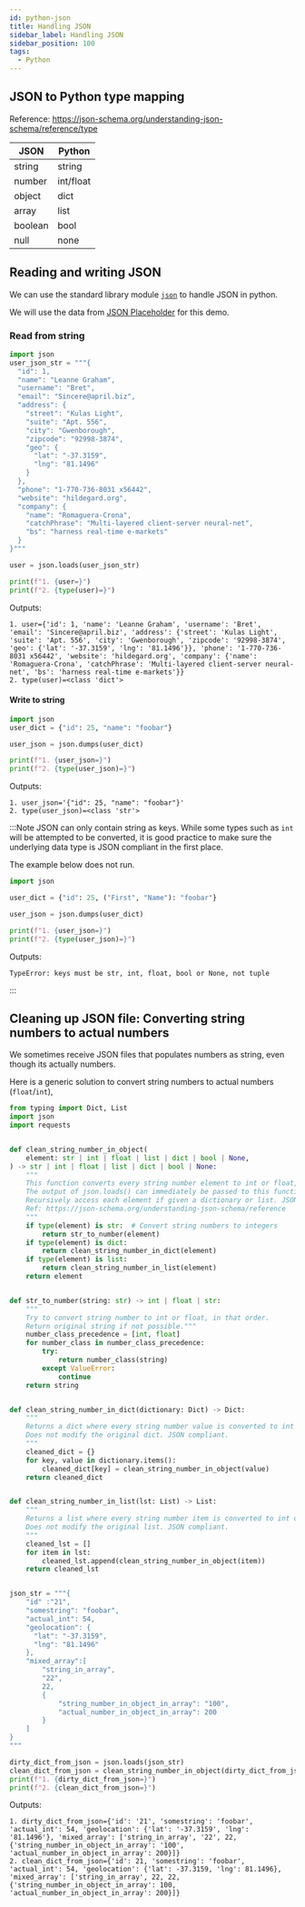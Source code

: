 ```yaml
---
id: python-json
title: Handling JSON
sidebar_label: Handling JSON
sidebar_position: 100
tags:
  - Python
---
```


## JSON to Python type mapping

Reference: https://json-schema.org/understanding-json-schema/reference/type

| JSON    | Python    |
| ------- | --------- |
| string  | string    |
| number  | int/float |
| object  | dict      |
| array   | list      |
| boolean | bool      |
| null    | none      |

## Reading and writing JSON

We can use the standard library module [`json`](https://docs.python.org/3/library/json.html) to handle JSON in python.

We will use the data from [JSON Placeholder](https://jsonplaceholder.typicode.com/) for this demo.

### Read from string

```python
import json
user_json_str = """{
  "id": 1,
  "name": "Leanne Graham",
  "username": "Bret",
  "email": "Sincere@april.biz",
  "address": {
    "street": "Kulas Light",
    "suite": "Apt. 556",
    "city": "Gwenborough",
    "zipcode": "92998-3874",
    "geo": {
      "lat": "-37.3159",
      "lng": "81.1496"
    }
  },
  "phone": "1-770-736-8031 x56442",
  "website": "hildegard.org",
  "company": {
    "name": "Romaguera-Crona",
    "catchPhrase": "Multi-layered client-server neural-net",
    "bs": "harness real-time e-markets"
  }
}"""

user = json.loads(user_json_str)

print(f"1. {user=}")
print(f"2. {type(user)=}")
```

Outputs:

```
1. user={'id': 1, 'name': 'Leanne Graham', 'username': 'Bret', 'email': 'Sincere@april.biz', 'address': {'street': 'Kulas Light', 'suite': 'Apt. 556', 'city': 'Gwenborough', 'zipcode': '92998-3874', 'geo': {'lat': '-37.3159', 'lng': '81.1496'}}, 'phone': '1-770-736-8031 x56442', 'website': 'hildegard.org', 'company': {'name': 'Romaguera-Crona', 'catchPhrase': 'Multi-layered client-server neural-net', 'bs': 'harness real-time e-markets'}}
2. type(user)=<class 'dict'>
```

#### Write to string

```python
import json
user_dict = {"id": 25, "name": "foobar"}

user_json = json.dumps(user_dict)

print(f"1. {user_json=}")
print(f"2. {type(user_json)=}")
```

Outputs:

```
1. user_json='{"id": 25, "name": "foobar"}'
2. type(user_json)=<class 'str'>
```

:::Note
JSON can only contain string as keys.
While some types such as `int` will be attempted to be converted, it is good practice to make sure
the underlying data type is JSON compliant in the first place.

The example below does not run.

```python
import json

user_dict = {"id": 25, ("First", "Name"): "foobar"}

user_json = json.dumps(user_dict)

print(f"1. {user_json=}")
print(f"2. {type(user_json)=}")
```

Outputs:

```
TypeError: keys must be str, int, float, bool or None, not tuple
```

:::

## Cleaning up JSON file: Converting string numbers to actual numbers

We sometimes receive JSON files that populates numbers as string, even though its actually numbers.

Here is a generic solution to convert string numbers to actual numbers (`float`/`int`),

```python
from typing import Dict, List
import json
import requests


def clean_string_number_in_object(
    element: str | int | float | list | dict | bool | None,
) -> str | int | float | list | dict | bool | None:
    """
    This function converts every string number element to int or float, in that order.
    The output of json.loads() can immediately be passed to this function to be cleaned
    Recursively access each element if given a dictionary or list. JSON compliant.
    Ref: https://json-schema.org/understanding-json-schema/reference
    """
    if type(element) is str:  # Convert string numbers to integers
        return str_to_number(element)
    if type(element) is dict:
        return clean_string_number_in_dict(element)
    if type(element) is list:
        return clean_string_number_in_list(element)
    return element


def str_to_number(string: str) -> int | float | str:
    """
    Try to convert string number to int or float, in that order.
    Return original string if not possible."""
    number_class_precedence = [int, float]
    for number_class in number_class_precedence:
        try:
            return number_class(string)
        except ValueError:
            continue
    return string


def clean_string_number_in_dict(dictionary: Dict) -> Dict:
    """
    Returns a dict where every string number value is converted to int or float.
    Does not modify the original dict. JSON compliant.
    """
    cleaned_dict = {}
    for key, value in dictionary.items():
        cleaned_dict[key] = clean_string_number_in_object(value)
    return cleaned_dict


def clean_string_number_in_list(lst: List) -> List:
    """
    Returns a list where every string number item is converted to int or float.
    Does not modify the original list. JSON compliant.
    """
    cleaned_lst = []
    for item in lst:
        cleaned_lst.append(clean_string_number_in_object(item))
    return cleaned_lst


json_str = """{
    "id" :"21",
    "somestring": "foobar",
    "actual_int": 54,
    "geolocation": {
      "lat": "-37.3159",
      "lng": "81.1496"
    },
    "mixed_array":[
        "string_in_array",
        "22",
        22,
        {
            "string_number_in_object_in_array": "100",
            "actual_number_in_object_in_array": 200
        }
    ]
}
"""

dirty_dict_from_json = json.loads(json_str)
clean_dict_from_json = clean_string_number_in_object(dirty_dict_from_json)
print(f"1. {dirty_dict_from_json=}")
print(f"2. {clean_dict_from_json=}")
```

Outputs:

```
1. dirty_dict_from_json={'id': '21', 'somestring': 'foobar', 'actual_int': 54, 'geolocation': {'lat': '-37.3159', 'lng': '81.1496'}, 'mixed_array': ['string_in_array', '22', 22, {'string_number_in_object_in_array': '100', 'actual_number_in_object_in_array': 200}]}
2. clean_dict_from_json={'id': 21, 'somestring': 'foobar', 'actual_int': 54, 'geolocation': {'lat': -37.3159, 'lng': 81.1496}, 'mixed_array': ['string_in_array', 22, 22, {'string_number_in_object_in_array': 100, 'actual_number_in_object_in_array': 200}]}
```
